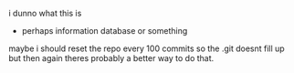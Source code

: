 i dunno what this is 
- perhaps information database or something

maybe i should reset the repo every 100 commits so the .git doesnt fill up but then again theres probably a better way to do that.